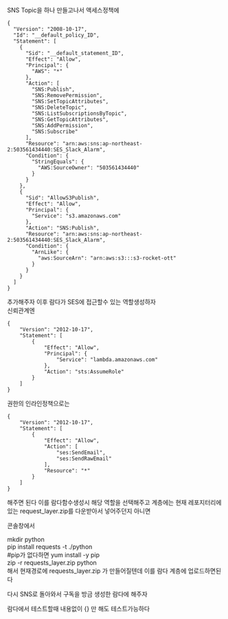 SNS Topic을 하나 만들고나서 액세스정책에  
```
{
  "Version": "2008-10-17",
  "Id": "__default_policy_ID",
  "Statement": [
    {
      "Sid": "__default_statement_ID",
      "Effect": "Allow",
      "Principal": {
        "AWS": "*"
      },
      "Action": [
        "SNS:Publish",
        "SNS:RemovePermission",
        "SNS:SetTopicAttributes",
        "SNS:DeleteTopic",
        "SNS:ListSubscriptionsByTopic",
        "SNS:GetTopicAttributes",
        "SNS:AddPermission",
        "SNS:Subscribe"
      ],
      "Resource": "arn:aws:sns:ap-northeast-2:503561434440:SES_Slack_Alarm",
      "Condition": {
        "StringEquals": {
          "AWS:SourceOwner": "503561434440"
        }
      }
    },
    {
      "Sid": "AllowS3Publish",
      "Effect": "Allow",
      "Principal": {
        "Service": "s3.amazonaws.com"
      },
      "Action": "SNS:Publish",
      "Resource": "arn:aws:sns:ap-northeast-2:503561434440:SES_Slack_Alarm",
      "Condition": {
        "ArnLike": {
          "aws:SourceArn": "arn:aws:s3:::s3-rocket-ott"
        }
      }
    }
  ]
}
```
  
추가해주자 이후 람다가 SES에 접근할수 있는 역할생성하자  
신뢰관계엔
```
{
    "Version": "2012-10-17",
    "Statement": [
        {
            "Effect": "Allow",
            "Principal": {
                "Service": "lambda.amazonaws.com"
            },
            "Action": "sts:AssumeRole"
        }
    ]
}
```
  
권한의 인라인정책으로는
```
{
    "Version": "2012-10-17",
    "Statement": [
        {
            "Effect": "Allow",
            "Action": [
                "ses:SendEmail",
                "ses:SendRawEmail"
            ],
            "Resource": "*"
        }
    ]
}
```
  
해주면 된다 이를 람다함수생성시 해당 역할을 선택해주고 계층에는 현재 레포지터리에있는 request_layer.zip를 다운받아서 넣어주던지 아니면  

콘솔창에서  

mkdir python  
pip install requests -t ./python  
#pip가 없다하면 yum install -y pip  
zip -r requests_layer.zip python  
해서 현재경로에 requests_layer.zip 가 만들어질텐데 이를 람다 계층에 업로드하면된다  
  
다시 SNS로 돌아와서 구독을 방금 생성한 람다에 해주자  
  
람다에서 테스트할때 내용없이 {} 만 해도 테스트가능하다  